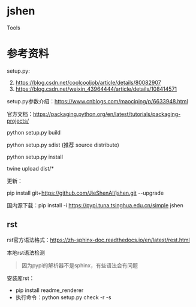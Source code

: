 # jshen
Tools
# 参考资料
setup.py:

2. https://blog.csdn.net/coolcooljob/article/details/80082907
3. https://blog.csdn.net/weixin_43964444/article/details/108414571

setup.py参数介绍：https://www.cnblogs.com/maociping/p/6633948.html

官方文档：https://packaging.python.org/en/latest/tutorials/packaging-projects/

python setup.py build

python setup.py sdist   (推荐 source distribute)

python setup.py install

twine upload dist/*




更新：

pip install git+https://github.com/JieShenAI/jshen.git --upgrade

国内源下载：pip install -i https://pypi.tuna.tsinghua.edu.cn/simple jshen

## rst

rst官方语法格式：https://zh-sphinx-doc.readthedocs.io/en/latest/rest.html

本地rst语法检测

> 因为pypi的解析器不是sphinx，有些语法会有问题

安装库rst：

* pip install readme_renderer
* 执行命令：python setup.py check -r -s

